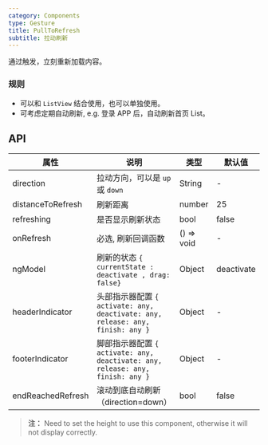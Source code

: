 ```yaml
---
category: Components
type: Gesture
title: PullToRefresh
subtitle: 拉动刷新
---
```


通过触发，立刻重新加载内容。

### 规则
- 可以和 `ListView` 结合使用，也可以单独使用。
- 可考虑定期自动刷新, e.g. 登录 APP 后，自动刷新首页 List。

## API

属性 | 说明 | 类型 | 默认值
----|-----|------|------
| direction  | 拉动方向，可以是 `up` 或 `down` | String | - |
| distanceToRefresh | 刷新距离 | number | 25 |
| refreshing | 是否显示刷新状态 | bool | false |
| onRefresh | 必选, 刷新回调函数 | () => void | - |
| ngModel | 刷新的状态 `{ currentState : deactivate , drag: false}` | Object | deactivate |
| headerIndicator  | 头部指示器配置 `{ activate: any, deactivate: any, release: any, finish: any }` | Object | - |
| footerIndicator  | 脚部指示器配置 `{ activate: any, deactivate: any, release: any, finish: any }` | Object | - |
| endReachedRefresh| 滚动到底自动刷新（direction=down） | bool | false | 

> **注：**  Need to set the height to use this component, otherwise it will not display correctly.

